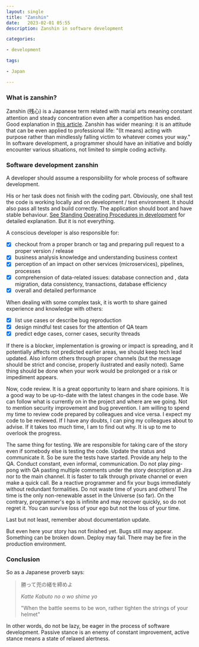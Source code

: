 ```yaml
---
layout: single
title: "Zanshin"
date:   2023-02-01 05:55
description: Zanshin in software development

categories:

- development

tags:

- Japan

---
```


### What is zanshin?

Zanshin (残心) is a Japanese term related with marial arts meaning constant attention and steady concentration even after a competition has ended.
Good explanation in [this article](https://jamesclear.com/zanshin). Zanshin has wider meaning: it is an attitude that can be even applied to
professional life: "(It means) acting with purpose rather than mindlessly falling victim to whatever comes your way."
In software development, a programmer should have an initiative and boldly encounter various situations, not limited to simple coding activity.

### Software development zanshin

A developer should assume a responsibility for whole process of software development. 

His or her task does not finish with the coding part.
Obviously, one shall test the code is working locally and on development / test environment. It should also pass all tests and build correctly.
The application should boot and have stable behaviour.
[See Standing Operating Procedures in development](https://mzacki.github.io/sop/) for detailed explanation. But it is not everything.

A conscious developer is also responsible for:

- [x] checkout from a proper branch or tag and preparing pull request to a proper version / release
- [x] business analysis knowledge and understanding business context
- [x] perception of an impact on other services (microservices), pipelines, processes
- [x] comprehension of data-related issues: database connection and , data migration, data consistency, transactions, database efficiency
- [x] overall and detailed performance

When dealing with some complex task, it is worth to share gained experience and knowledge with others:

- [x] list use cases or describe bug reproduction
- [x] design mindful test cases for the attention of QA team
- [x] predict edge cases, corner cases, security threads

If there is a blocker, implementation is growing or impact is spreading, and it potentially affects not predicted earlier areas, we should keep tech lead updated. 
Also inform others through proper channels (but the message should be strict and concise, properly ilustrated and easily noted). Same thing should be done when your work would be prolonged
or a risk or impediment appears.

Now, code review. It is a great opportunity to learn and share opinions. 
It is a good way to be up-to-date with the latest changes in the code base. We can follow what is currently on in the project and where are we going.
Not to mention security improvement and bug prevention. I am willing to spend my time to review code prepared by colleagues and vice versa.
I expect my code to be reviewed. If I have any doubts, I can ping my colleagues about to advise. 
If it takes too much time, I am to find out why. It is up to me to overlook the progress.

The same thing for testing. We are responsible for taking care of the story even if somebody else is testing the code.
Update the status and communicate it.
So be sure the tests have started. Provide any help to the QA. Conduct constant, even informal, communication. Do not play ping-pong with QA pasting multiple comments
under the story description at Jira nor to the main channel. It is faster to talk through private channel or even make a quick call. 
Be a reactive programmer and fix your bugs immediately without redundant formalities. Do not waste time of yours and others!
The time is the only non-renewable asset in the Universe (so far). On the contrary, programmer's ego is infinite and may recover quickly, so do not regret it. You can survive loss of your ego but not the loss of your time.

Last but not least, remember about documentation update.

But even here your story has not finished yet. Bugs still may appear. Something can be broken down. Deploy may fail.
There may be fire in the production environment.

### Conclusion

So as a Japanese proverb says:

> 勝って兜の緒を締めよ
> 
>*Katte Kabuto no o wo shime yo*
>
>"When the battle seems to be won, rather tighten the strings of your helmet" 

In other words, do not be lazy, be eager in the process of software development. Passive stance is an enemy of constant improvement,
active stance means a state of relaxed alertness.
